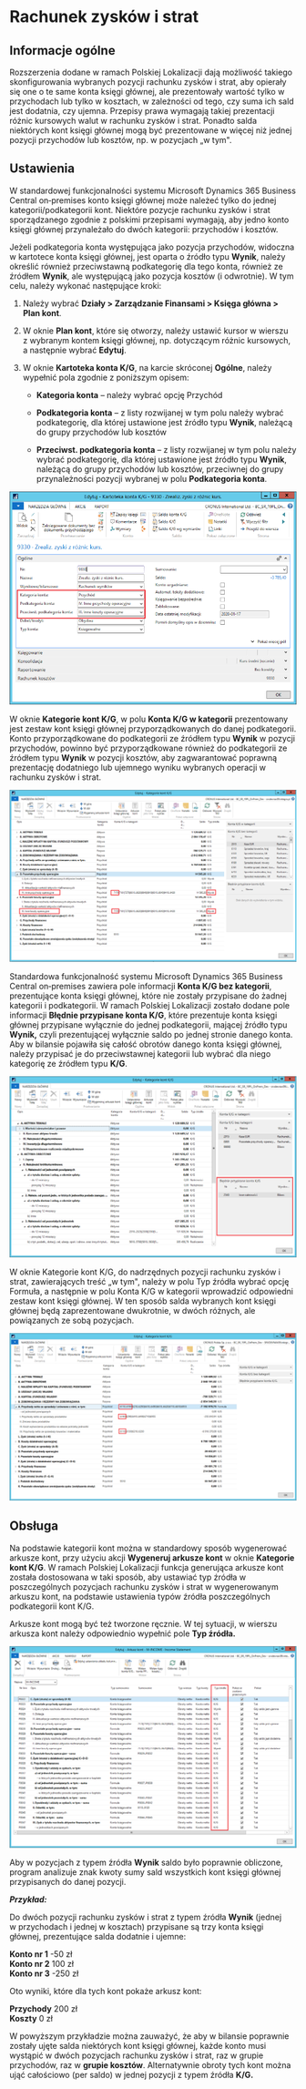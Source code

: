 # Rachunek zysków i strat 

## Informacje ogólne

Rozszerzenia dodane w ramach Polskiej Lokalizacji dają możliwość takiego skonfigurowania wybranych pozycji rachunku zysków i strat, aby opierały się one o te same konta księgi głównej, ale prezentowały wartość tylko w przychodach lub tylko w kosztach, w zależności od tego, czy suma ich sald jest dodatnia, czy ujemna. Przepisy prawa wymagają takiej prezentacji różnic kursowych walut w rachunku zysków i strat. Ponadto salda niektórych kont księgi głównej mogą być prezentowane w więcej niż jednej pozycji przychodów lub kosztów, np. w pozycjach „w tym".

## Ustawienia

W standardowej funkcjonalności systemu Microsoft Dynamics 365 Business
Central on‑premises konto księgi głównej może należeć tylko do jednej
kategorii/podkategorii kont. Niektóre pozycje rachunku zysków i strat
sporządzanego zgodnie z polskimi przepisami wymagają, aby jedno konto
księgi głównej przynależało do dwóch kategorii: przychodów i kosztów.

Jeżeli podkategoria konta występująca jako pozycja przychodów, widoczna
w kartotece konta księgi głównej, jest oparta o źródło typu **Wynik**,
należy określić również przeciwstawną podkategorię dla tego konta,
również ze źródłem **Wynik**, ale występującą jako pozycja kosztów (i
odwrotnie). W tym celu, należy wykonać następujące kroki:

1.  Należy wybrać **Działy \> Zarządzanie Finansami \> Księga główna \>
    Plan kont**.

2.  W oknie **Plan kont**, które się otworzy, należy ustawić kursor w
    wierszu z wybranym kontem księgi głównej, np. dotyczącym różnic
    kursowych, a następnie wybrać **Edytuj**.

3.  W oknie **Kartoteka konta K/G**, na karcie skróconej **Ogólne**,
    należy wypełnić pola zgodnie z poniższym opisem:

    -   **Kategoria konta** – należy wybrać opcję Przychód
    
    -   **Podkategoria konta** – z listy rozwijanej w tym polu należy
         wybrać podkategorię, dla której ustawione jest źródło typu
         **Wynik**, należącą do grupy przychodów lub kosztów
    
    -   **Przeciwst. podkategoria konta** – z listy rozwijanej w tym polu
        należy wybrać podkategorię, dla której ustawione jest źródło
        typu **Wynik**, należącą do grupy przychodów lub kosztów,
        przeciwnej do grupy przynależności pozycji wybranej w polu
        **Podkategoria konta**.

![](media/image60.png)

W oknie **Kategorie kont K/G**, w polu **Konta K/G w kategorii**
prezentowany jest zestaw kont księgi głównej przyporządkowanych do danej
podkategorii. Konto przyporządkowane do podkategorii ze źródłem typu
**Wynik** w pozycji przychodów, powinno być przyporządkowane również do
podkategorii ze źródłem typu **Wynik** w pozycji kosztów, aby
zagwarantować poprawną prezentację dodatniego lub ujemnego wyniku
wybranych operacji w rachunku zysków i strat.

![](media/image61.png)

Standardowa funkcjonalność systemu Microsoft Dynamics 365 Business
Central on‑premises zawiera pole informacji **Konta K/G bez kategorii**,
prezentujące konta księgi głównej, które nie zostały przypisane do
żadnej kategorii i podkategorii. W ramach Polskiej Lokalizacji zostało
dodane pole informacji **Błędnie przypisane konta K/G**, które
prezentuje konta księgi głównej przypisane wyłącznie do jednej
podkategorii, mającej źródło typu **Wynik,** czyli prezentującej
wyłącznie saldo po jednej stronie danego konta. Aby w bilansie pojawiła
się całość obrotów danego konta księgi głównej, należy przypisać je
do przeciwstawnej kategorii lub wybrać dla niego kategorię ze źródłem
typu **K/G**.

![Obraz zawierający zrzut ekranu Opis wygenerowany automatycznie](media/image57.png)

W oknie Kategorie kont K/G, do nadrzędnych pozycji rachunku zysków i strat, zawierających treść „w tym", należy w polu Typ źródła wybrać opcję Formuła, a następnie w polu Konta K/G w kategorii wprowadzić odpowiedni zestaw kont księgi głównej. W ten sposób salda wybranych kont księgi głównej będą zaprezentowane dwukrotnie, w dwóch różnych, ale powiązanych ze sobą pozycjach.

![Obraz zawierający zrzut ekranu Opis wygenerowany automatycznie](media/image62.png)

## Obsługa

Na podstawie kategorii kont można w standardowy sposób wygenerować
arkusze kont, przy użyciu akcji **Wygeneruj arkusze kont** w oknie
**Kategorie kont K/G**. W ramach Polskiej Lokalizacji funkcja generująca
arkusze kont została dostosowana w taki sposób, aby ustawiać typ źródła
w poszczególnych pozycjach rachunku zysków i strat w wygenerowanym
arkuszu kont, na podstawie ustawienia typów źródła poszczególnych
podkategorii kont K/G.

Arkusze kont mogą być też tworzone ręcznie. W tej sytuacji, w wierszu
arkusza kont należy odpowiednio wypełnić pole **Typ źródła.**

![Obraz zawierający zrzut ekranu Opis wygenerowany automatycznie](media/image63.png)

Aby w pozycjach z typem źródła **Wynik** saldo było poprawnie obliczone,
program analizuje znak kwoty sumy sald wszystkich kont księgi głównej
przypisanych do danej pozycji.

***Przykład:***

Do dwóch pozycji rachunku zysków i strat z typem źródła **Wynik**
(jednej w przychodach i jednej w kosztach) przypisane są trzy konta
księgi głównej, prezentujące salda dodatnie i ujemne:

**Konto nr 1** -50 zł  
**Konto nr 2** 100 zł  
**Konto nr 3** -250 zł

Oto wyniki, które dla tych kont pokaże arkusz kont:

**Przychody** 200 zł  
**Koszty** 0 zł

W powyższym przykładzie można zauważyć, że aby w bilansie poprawnie
zostały ujęte salda niektórych kont księgi głównej, każde konto musi
wystąpić w dwóch pozycjach rachunku zysków i strat, raz w grupie
przychodów, raz w **grupie kosztów**. Alternatywnie obroty tych kont
można ująć całościowo (per saldo) w jednej pozycji z typem źródła
**K/G.**